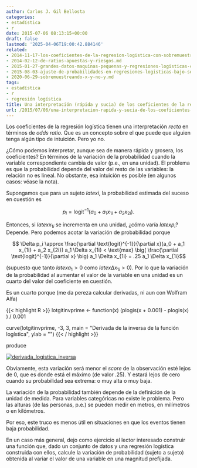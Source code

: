 ```yaml
---
author: Carlos J. Gil Bellosta
categories:
- estadística
- r
date: 2015-07-06 08:13:15+00:00
draft: false
lastmod: '2025-04-06T19:00:42.884146'
related:
- 2014-11-17-los-coeficientes-de-la-regresion-logistica-con-sobremuestreo.md
- 2014-02-12-de-ratios-apuestas-y-riesgos.md
- 2015-01-27-grandes-datos-maquinas-pequenas-y-regresiones-logisticas-con-variables-categoricas.md
- 2015-08-03-ajuste-de-probabilidades-en-regresiones-logisticas-bajo-sobremuestreo-y-otros.md
- 2020-06-29-sobremuestreando-x-y-no-y.md
tags:
- estadística
- r
- regresión logística
title: Una interpretación (rápida y sucia) de los coeficientes de la regresión logística
url: /2015/07/06/una-interpretacion-rapida-y-sucia-de-los-coeficientes-de-la-regresion-logistica/
---
```


Los coeficientes de la regresión logística tienen una interpretación _recta_ en términos de _odds ratio_. Que es un concepto sobre el que puede que alguien tenga algún tipo de intuición. Pero yo no.

¿Cómo podemos interpretar, aunque sea de manera rápida y grosera, los coeficientes? En términos de la variación de la probabilidad cuando la variable correspondiente cambia de valor (p.e., en una unidad). El problema es que la probabilidad depende del valor del resto de las variables: la relación no es lineal. No obstante, esa intuición es posible (en algunos casos: véase la nota).

Supongamos que para un sujeto $latex i$, la probabilidad estimada del suceso en cuestión es

$$ p_i = \text{logit}^{-1}(a_0 + a_1 x_{1i} + a_2 x_{2i}).$$

Entonces, si $latex x_{1i}$ se incrementa en una unidad, ¿cómo varía $latex p_i$? Depende. Pero podemos acotar la variación de probabilidad porque

$$ \Delta p_i \approx \frac{\partial \text{logit}^{-1}}{\partial x}(a_0 + a_1 x_{1i} + a_2 x_{2i}) a_1 \Delta x_{1i} < \text{max} \big( \frac{\partial \text{logit}^{-1}}{\partial x} \big) a_1 \Delta x_{1i} = .25 a_1 \Delta x_{1i}$$

(supuesto que tanto $latex a_1 > 0$ como $latex \Delta x_{1i} > 0$). Por lo que la variación de la probabilidad al aumentar el valor de la variable en una unidad es un cuarto del valor del coeficiente en cuestión.

Es un cuarto porque (me da pereza calcular derivadas, ni aun con Wolfram Alfa)

{{< highlight R >}}
lotgitinvprime <- function(x)
  (plogis(x + 0.001) - plogis(x) ) / 0.001

curve(lotgitinvprime, -3, 3,
      main = "Derivada de la inversa de la función logística",
      ylab = "")
{{< / highlight >}}

produce

[![derivada_logistica_inversa](/wp-uploads/2015/07/derivada_logistica_inversa.png#center)
](/wp-uploads/2015/07/derivada_logistica_inversa.png#center)

Obviamente, esta variación será menor el _score_ de la observación esté lejos de 0, que es donde está el máximo (de valor .25). Y estará lejos de cero cuando su probabilidad sea extrema: o muy alta o muy baja.

La variación de la probabilidad también depende de la definición de la unidad de medida. Para variables categóricas no existe le problema. Pero las alturas (de las personas, p.e.) se pueden medir en metros, en milímetros o en kilómetros.

Por eso, este truco es menos útil en situaciones en que los eventos tienen baja probabilidad.

En un caso más general, dejo como ejercicio al lector interesado construir una función que, dado un conjunto de datos y una regresión logística construida con ellos, calcule la variación de probabilidad (sujeto a sujeto) obtenida al variar el valor de una variable en una magnitud prefijada.
